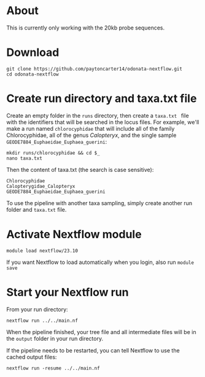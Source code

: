 # About

This is currently only working with the 20kb probe sequences.

# Download

	git clone https://github.com/paytoncarter14/odonata-nextflow.git
	cd odonata-nextflow

# Create run directory and taxa.txt file

Create an empty folder in the `runs` directory, then create a `taxa.txt	` file with the identifiers that will be searched in the locus files. For example, we'll make a run named `chlorocyphidae` that will include all of the family Chlorocyphidae, all of the genus _Calopteryx_, and the single sample `GEODE7884_Euphaeidae_Euphaea_guerini`:

	mkdir runs/chlorocyphidae && cd $_
	nano taxa.txt

Then the content of taxa.txt (the search is case sensitive):

	Chlorocyphidae
	Calopterygidae_Calopteryx
	GEODE7884_Euphaeidae_Euphaea_guerini

To use the pipeline with another taxa sampling, simply create another run folder and `taxa.txt` file.

# Activate Nextflow module

	module load nextflow/23.10

If you want Nextflow to load automatically when you login, also run `module save`

# Start your Nextflow run

From your run directory:

	nextflow run ../../main.nf

When the pipeline finished, your tree file and all intermediate files will be in the `output` folder in your run directory.

If the pipeline needs to be restarted, you can tell Nextflow to use the cached output files:

	nextflow run -resume ../../main.nf

